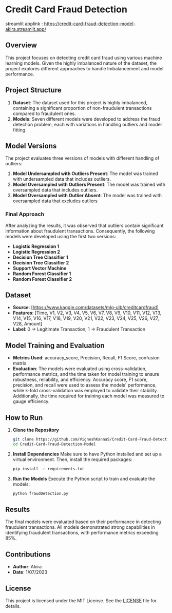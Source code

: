 # Credit Card Fraud Detection
streamlit applink : https://credit-card-fraud-detection-model-akira.streamlit.app/
## Overview

This project focuses on detecting credit card fraud using various machine learning models. Given the highly imbalanced nature of the dataset, the project explores different approaches to handle Imbalancement and model performance.

## Project Structure

1. **Dataset**: The dataset used for this project is highly imbalanced, containing a significant proportion of non-fraudulent transactions compared to fraudulent ones.
2. **Models**: Seven different models were developed to address the fraud detection problem, each with variations in handling outliers and model fitting.

## Model Versions

The project evaluates three versions of models with different handling of outliers:

1. **Model Undersampled with Outliers Present**: The model was trained with undersampled data that includes outliers. 
2. **Model Oversampled with Outliers Present**: The model was trained with oversampled data that includes outliers.
3. **Model Oversampled with Outlier Absent**: The model was trained with oversampled data that excludes outliers

### Final Approach

After analyzing the results, it was observed that outliers contain significant information about fraudulent transactions. Consequently, the following models were developed using the first two versions:

- **Logistic Regression 1**
- **Logistic Regression 2**
- **Decision Tree Classifier 1**
- **Decision Tree Classifier 2**
- **Support Vector Machine**
- **Random Forest Classifier 1**
- **Random Forest Classifier 2**

## Dataset

- **Source**: [https://www.kaggle.com/datasets/mlg-ulb/creditcardfraud]
- **Features**: [Time, V1, V2, V3, V4, V5, V6, V7, V8, V9, V10, V11, V12, V13, V14, V15, V16, V17, V18, V19, V20, V21, V22, V23, V24, V25, V26, V27, V28, Amount]
- **Label**: 0 -> Legitimate Transaction, 1 -> Fraudulent Transaction

## Model Training and Evaluation

- **Metrics Used**: accuracy_score, Precision, Recall, F1 Score, confusion matrix
- **Evaluation**: The models were evaluated using cross-validation, performance metrics, and the time taken for model training to ensure robustness, reliability, and efficiency. Accuracy score, F1 score, precision, and recall were used to assess the models' performance, while k-fold cross-validation was employed to validate their stability. Additionally, the time required for training each model was measured to gauge efficiency.
## How to Run

1. **Clone the Repository**
    ```bash
    git clone https://github.com/VigneshKannaS/Credit-Card-Fraud-Detection-Model.git
    cd Credit-Card-Fraud-Detection-Model
    ```

2. **Install Dependencies**
    Make sure to have Python installed and set up a virtual environment. Then, install the required packages:
    ```bash
    pip install -r requirements.txt
    ```

3. **Run the Models**
    Execute the Python script to train and evaluate the models:
    ```bash
    python fraudDetection.py
    ```

## Results

The final models were evaluated based on their performance in detecting fraudulent transactions. All models demonstrated strong capabilities in identifying fraudulent transactions, with performance metrics exceeding 85%.

## Contributions

- **Author**: Akira
- **Date**: 1/07/2023

## License

This project is licensed under the MIT License. See the [LICENSE](LICENSE) file for details.
